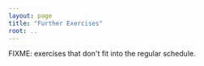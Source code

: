 ```yaml
---
layout: page
title: "Further Exercises"
root: ..
---
```

FIXME: exercises that don't fit into the regular schedule.
